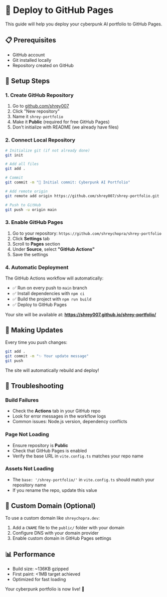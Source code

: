 # 🚀 Deploy to GitHub Pages

This guide will help you deploy your cyberpunk AI portfolio to GitHub Pages.

## 📋 Prerequisites

- GitHub account
- Git installed locally
- Repository created on GitHub

## 🔧 Setup Steps

### 1. Create GitHub Repository

1. Go to [github.com/shrey007](https://github.com/shrey007)
2. Click "New repository"
3. Name it `shrey-portfolio` 
4. Make it **Public** (required for free GitHub Pages)
5. Don't initialize with README (we already have files)

### 2. Connect Local Repository

```bash
# Initialize git (if not already done)
git init

# Add all files
git add .

# Commit
git commit -m "🎉 Initial commit: Cyberpunk AI Portfolio"

# Add remote origin
git remote add origin https://github.com/shrey007/shrey-portfolio.git

# Push to GitHub
git push -u origin main
```

### 3. Enable GitHub Pages

1. Go to your repository: `https://github.com/shreychopra/shrey-portfolio`
2. Click **Settings** tab
3. Scroll to **Pages** section
4. Under **Source**, select **"GitHub Actions"**
5. Save the settings

### 4. Automatic Deployment

The GitHub Actions workflow will automatically:
- ✅ Run on every push to `main` branch
- ✅ Install dependencies with `npm ci`
- ✅ Build the project with `npm run build`
- ✅ Deploy to GitHub Pages

Your site will be available at:
**https://shrey007.github.io/shrey-portfolio/**

## 🔄 Making Updates

Every time you push changes:

```bash
git add .
git commit -m "✨ Your update message"
git push
```

The site will automatically rebuild and deploy!

## 🐛 Troubleshooting

### Build Failures
- Check the **Actions** tab in your GitHub repo
- Look for error messages in the workflow logs
- Common issues: Node.js version, dependency conflicts

### Page Not Loading
- Ensure repository is **Public**
- Check that GitHub Pages is enabled
- Verify the base URL in `vite.config.ts` matches your repo name

### Assets Not Loading
- The `base: '/shrey-portfolio/'` in `vite.config.ts` should match your repository name
- If you rename the repo, update this value

## 🎯 Custom Domain (Optional)

To use a custom domain like `shreychopra.dev`:

1. Add a `CNAME` file to the `public/` folder with your domain
2. Configure DNS with your domain provider
3. Enable custom domain in GitHub Pages settings

## 📊 Performance

- Build size: ~136KB gzipped
- First paint: <1MB target achieved
- Optimized for fast loading

Your cyberpunk portfolio is now live! 🎉
